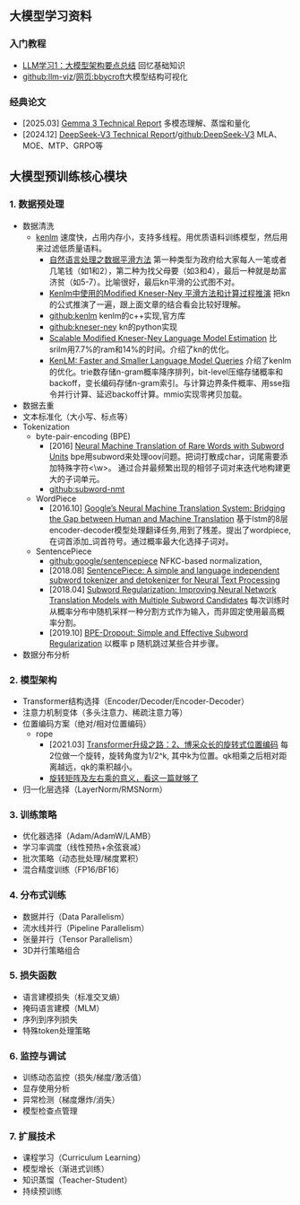 
## 大模型学习资料

### 入门教程

- [LLM学习1：大模型架构要点总结](https://zhuanlan.zhihu.com/p/648050614) 回忆基础知识
- [github:llm-viz](https://github.com/bbycroft/llm-viz)/[网页:bbycroft](https://bbycroft.net/llm)大模型结构可视化

### 经典论文

- [2025.03] [Gemma 3 Technical Report](https://storage.googleapis.com/deepmind-media/gemma/Gemma3Report.pdf) 多模态理解、蒸馏和量化
- [2024.12] [DeepSeek-V3 Technical Report](https://arxiv.org/pdf/2412.19437)/[github:DeepSeek-V3](https://github.com/deepseek-ai/DeepSeek-V3) MLA、MOE、MTP、GRPO等



## 大模型预训练核心模块

### 1. 数据预处理
- 数据清洗
    - [kenlm](https://kheafield.com/code/kenlm/) 速度快，占用内存小，支持多线程。用优质语料训练模型，然后用来过滤低质量语料。
        - [自然语言处理之数据平滑方法](https://blog.csdn.net/fuermolei/article/details/81353746) 第一种类型为政府给大家每人一笔或者几笔钱（如1和2），第二种为找父母要（如3和4），最后一种就是劫富济贫（如5-7）。比喻很好，最后kn平滑的公式图不对。
        - [Kenlm中使用的Modified Kneser-Ney 平滑方法和计算过程推演](https://zhuanlan.zhihu.com/p/406029473) 把kn的公式推演了一遍，跟上面文章的结合看会比较好理解。
        - [github:kenlm](https://github.com/kpu/kenlm) kenlm的c++实现,官方库
        - [github:kneser-ney](https://github.com/smilli/kneser-ney) kn的python实现
        - [Scalable Modified Kneser-Ney Language Model Estimation](https://kheafield.com/papers/edinburgh/estimate_paper.pdf) 比srilm用7.7%的ram和14%的时间。介绍了kn的优化。
        - [KenLM: Faster and Smaller Language Model Queries](https://kheafield.com/papers/avenue/kenlm.pdf) 介绍了kenlm的优化。trie数存储n-gram概率降序排列，bit-level压缩存储概率和backoff，变长编码存储n-gram索引。与计算边界条件概率、用sse指令并行计算、延迟backoff计算。mmio实现零拷贝加载。
- 数据去重 
- 文本标准化（大小写、标点等）
- Tokenization
    - byte-pair-encoding (BPE)  
        - [2016] [Neural Machine Translation of Rare Words with Subword Units](https://aclanthology.org/P16-1162/) bpe用subword来处理oov问题。把词打散成char，词尾需要添加特殊字符<\w>。 通过合并最频繁出现的相邻子词对来迭代地构建更大的子词单元。
        - [github:subword-nmt](https://github.com/rsennrich/subword-nmt)
    - WordPiece
        - [2016.10] [Google’s Neural Machine Translation System: Bridging the Gap
between Human and Machine Translation](https://arxiv.org/pdf/1609.08144) 基于lstm的8层encoder-decoder模型处理翻译任务,用到了残差。提出了wordpiece, 在词首添加_词首符号。通过概率最大化选择子词对。
    - SentencePiece
        - [github:google/sentencepiece](https://github.com/google/sentencepiece)  NFKC-based normalization, 
        - [2018.08] [SentencePiece: A simple and language independent subword tokenizer and detokenizer for Neural Text Processing](https://arxiv.org/abs/1808.06226) 
        - [2018.04] [Subword Regularization: Improving Neural Network Translation Models with Multiple Subword Candidates](https://arxiv.org/abs/1804.10959) 每次训练时从概率分布中随机采样一种分割方式作为输入，而非固定使用最高概率分割。
        - [2019.10] [BPE-Dropout: Simple and Effective Subword Regularization](https://arxiv.org/abs/1910.13267)  以概率 p 随机跳过某些合并步骤。
- 数据分布分析

### 2. 模型架构
- Transformer结构选择（Encoder/Decoder/Encoder-Decoder）
- 注意力机制变体（多头注意力、稀疏注意力等）
- 位置编码方案（绝对/相对位置编码）
    - rope
        - [2021.03] [Transformer升级之路：2、博采众长的旋转式位置编码](https://kexue.fm/archives/8265) 每2位做一个旋转，旋转角度为1/2^k, 其中k为位置。qk相乘之后相对距离越远，qk的乘积越小。
        - [旋转矩阵及左右乘的意义，看这一篇就够了](https://blog.csdn.net/weixin_45632220/article/details/117735223) 
- 归一化层选择（LayerNorm/RMSNorm）


### 3. 训练策略
- 优化器选择（Adam/AdamW/LAMB）
- 学习率调度（线性预热+余弦衰减）
- 批次策略（动态批处理/梯度累积）
- 混合精度训练（FP16/BF16）

### 4. 分布式训练
- 数据并行（Data Parallelism）
- 流水线并行（Pipeline Parallelism）
- 张量并行（Tensor Parallelism）
- 3D并行策略组合

### 5. 损失函数
- 语言建模损失（标准交叉熵）
- 掩码语言建模（MLM）
- 序列到序列损失
- 特殊token处理策略

### 6. 监控与调试
- 训练动态监控（损失/梯度/激活值）
- 显存使用分析
- 异常检测（梯度爆炸/消失）
- 模型检查点管理

### 7. 扩展技术
- 课程学习（Curriculum Learning）
- 模型增长（渐进式训练）
- 知识蒸馏（Teacher-Student）
- 持续预训练








